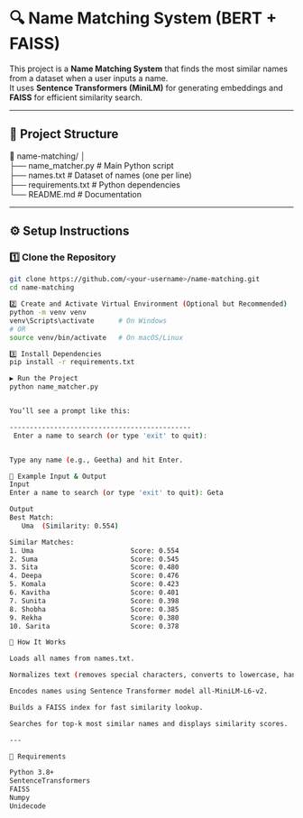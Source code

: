 # 🔍 Name Matching System (BERT + FAISS)

This project is a **Name Matching System** that finds the most similar names from a dataset when a user inputs a name.  
It uses **Sentence Transformers (MiniLM)** for generating embeddings and **FAISS** for efficient similarity search.

---

## 📂 Project Structure

📁 name-matching/
│  
├── name_matcher.py        # Main Python script  
├── names.txt              # Dataset of names (one per line)  
├── requirements.txt       # Python dependencies  
└── README.md              # Documentation  

---

## ⚙️ Setup Instructions

### 1️⃣ Clone the Repository

```bash
git clone https://github.com/<your-username>/name-matching.git
cd name-matching

2️⃣ Create and Activate Virtual Environment (Optional but Recommended)
python -m venv venv
venv\Scripts\activate      # On Windows
# OR
source venv/bin/activate   # On macOS/Linux

3️⃣ Install Dependencies
pip install -r requirements.txt

▶️ Run the Project
python name_matcher.py


You’ll see a prompt like this:

---------------------------------------------
 Enter a name to search (or type 'exit' to quit):


Type any name (e.g., Geetha) and hit Enter.

🧠 Example Input & Output
Input
Enter a name to search (or type 'exit' to quit): Geta

Output
Best Match:
   Uma  (Similarity: 0.554)

Similar Matches:
1. Uma                        Score: 0.554
2. Suma                       Score: 0.545
3. Sita                       Score: 0.480
4. Deepa                      Score: 0.476
5. Komala                     Score: 0.423
6. Kavitha                    Score: 0.401
7. Sunita                     Score: 0.398
8. Shobha                     Score: 0.385
9. Rekha                      Score: 0.380
10. Sarita                    Score: 0.378

🧩 How It Works

Loads all names from names.txt.

Normalizes text (removes special characters, converts to lowercase, handles Unicode).

Encodes names using Sentence Transformer model all-MiniLM-L6-v2.

Builds a FAISS index for fast similarity lookup.

Searches for top-k most similar names and displays similarity scores.

---

🧰 Requirements

Python 3.8+
SentenceTransformers
FAISS
Numpy
Unidecode
